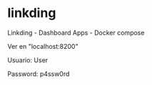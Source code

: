 # linkding
Linkding - Dashboard Apps - Docker compose

Ver en "localhost:8200"

Usuario: User

Password: p4ssw0rd


